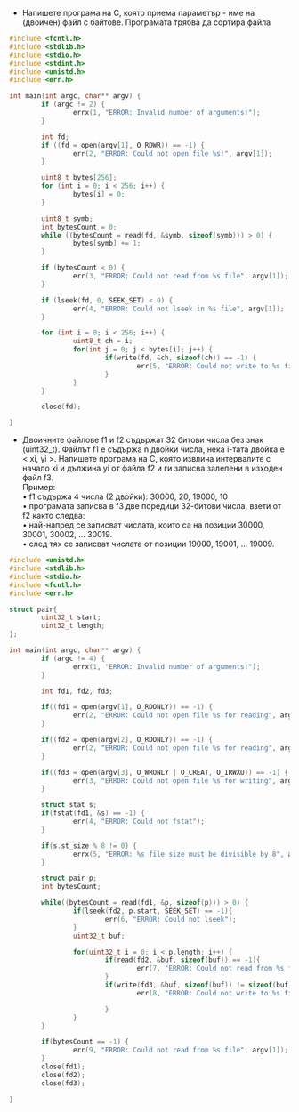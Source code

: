 * Напишете програма на C, която приема параметър - име на (двоичен) файл с байтове.
Програмата трябва да сортира файла
```c
#include <fcntl.h>
#include <stdlib.h>
#include <stdio.h>
#include <stdint.h>
#include <unistd.h>
#include <err.h>

int main(int argc, char** argv) {
        if (argc != 2) {
                errx(1, "ERROR: Invalid number of arguments!");
        }

        int fd;
        if ((fd = open(argv[1], O_RDWR)) == -1) {
                err(2, "ERROR: Could not open file %s!", argv[1]);
        }

        uint8_t bytes[256];
        for (int i = 0; i < 256; i++) {
                bytes[i] = 0;
        }

        uint8_t symb;
        int bytesCount = 0;
        while ((bytesCount = read(fd, &symb, sizeof(symb))) > 0) {
                bytes[symb] += 1;
        }

        if (bytesCount < 0) {
                err(3, "ERROR: Could not read from %s file", argv[1]);
        }

        if (lseek(fd, 0, SEEK_SET) < 0) {
                err(4, "ERROR: Could not lseek in %s file", argv[1]);
        }

        for (int i = 0; i < 256; i++) {
                uint8_t ch = i;
                for(int j = 0; j < bytes[i]; j++) {
                        if(write(fd, &ch, sizeof(ch)) == -1) {
                                err(5, "ERROR: Could not write to %s file", argv[1]);
                        }
                }
        }

        close(fd);

}
```

* Двоичните файлове f1 и f2 съдържат 32 битови числа без знак (uint32_t). Файлът f1
е съдържа n двойки числа, нека i-тата двойка е < xi, yi >. Напишете програма на C, която извлича
интервалите с начало xi и дължина yi от файла f2 и ги записва залепени в изходен файл f3.   
Пример:  
• f1 съдържа 4 числа (2 двойки): 30000, 20, 19000, 10   
• програмата записва в f3 две поредици 32-битови числа, взети от f2 както следва:   
• най-напред се записват числата, които са на позиции 30000, 30001, 30002, ... 30019.   
• след тях се записват числата от позиции 19000, 19001, ... 19009.   

```c
#include <unistd.h>
#include <stdlib.h>
#include <stdio.h>
#include <fcntl.h>
#include <err.h>

struct pair{
        uint32_t start;
        uint32_t length;
};

int main(int argc, char** argv) {
        if (argc != 4) {
                errx(1, "ERROR: Invalid number of arguments!");
        }

        int fd1, fd2, fd3;

        if((fd1 = open(argv[1], O_RDONLY)) == -1) {
                err(2, "ERROR: Could not open file %s for reading", argv[1]);
        }

        if((fd2 = open(argv[2], O_RDONLY)) == -1) {
                err(2, "ERROR: Could not open file %s for reading", argv[2]);
        }

        if((fd3 = open(argv[3], O_WRONLY | O_CREAT, O_IRWXU)) == -1) {
                err(3, "ERROR: Could not open file %s for writing", argv[3]);
        }

        struct stat s;
        if(fstat(fd1, &s) == -1) {
                err(4, "ERROR: Could not fstat");
        }

        if(s.st_size % 8 != 0) {
                errx(5, "ERROR: %s file size must be divisible by 8", argv[1]);
        }

        struct pair p;
        int bytesCount;

        while((bytesCount = read(fd1, &p, sizeof(p))) > 0) {
                if(lseek(fd2, p.start, SEEK_SET) == -1){
                        err(6, "ERROR: Could not lseek");
                }
                uint32_t buf;

                for(uint32_t i = 0; i < p.length; i++) {
                        if(read(fd2, &buf, sizeof(buf)) == -1){
                                err(7, "ERROR: Could not read from %s file", argv[2]);
                        }
                        if(write(fd3, &buf, sizeof(buf)) != sizeof(buf)){
                                err(8, "ERROR: Could not write to %s file", argv[3]);

                        }
                }
        }

        if(bytesCount == -1) {
                err(9, "ERROR: Could not read from %s file", argv[1]);
        }
        close(fd1);
        close(fd2);
        close(fd3);

}
```
